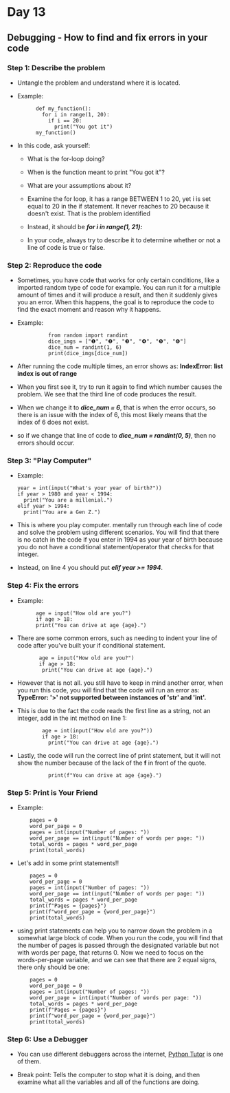 # Day 13

## Debugging - How to find and fix errors in your code

### Step 1: Describe the problem

- Untangle the problem and understand where it is located.

- Example:

            def my_function():
              for i in range(1, 20):
                if i == 20:
                  print("You got it")
            my_function()

- In this code, ask yourself:

  - What is the for-loop doing?

  - When is the function meant to print "You got it"?

  - What are your assumptions about it?

  - Examine the for loop, it has a range BETWEEN 1 to 20, yet i is set equal to 20 in the if statement. It never reaches to 20 because it doesn't exist. That is the problem identified

  - Instead, it should be ***for i in range(1, 21):***

  - In your code, always try to describe it to determine whether or not a line of code is true or false.

### Step 2: Reproduce the code

- Sometimes, you have code that works for only certain conditions, like a imported random type of code for example. You can run it for a multiple amount of times and it will produce a result, and then it suddenly gives you an error. When this happens, the goal is to reproduce the code to find the exact moment and reason why it happens.

- Example:

                from random import randint
                dice_imgs = ["❶", "❷", "❸", "❹", "❺", "❻"]
                dice_num = randint(1, 6)
                print(dice_imgs[dice_num])

- After running the code multiple times, an error shows as: **IndexError: list index is out of range**

- When you first see it, try to run it again to find which number causes the problem. We see that the third line of code produces the result.

- When we change it to ***dice_num = 6***, that is when the error occurs, so there is an issue with the index of 6, this most likely means that the index of 6 does not exist.

- so if we change that line of code to ***dice_num = randint(0, 5)***, then no errors should occur.

### Step 3: "Play Computer"

- Example: 

      year = int(input("What's your year of birth?"))
      if year > 1980 and year < 1994:
        print("You are a millenial.")
      elif year > 1994:
        print("You are a Gen Z.")

- This is where you play computer. mentally run through each line of code and solve the problem using different scenarios. You will find that there is no catch in the code if you enter in 1994 as your year of birth because you do not have a conditional statement/operator that checks for that integer.

- Instead, on line 4 you should put ***elif year >= 1994***.

### Step 4: Fix the errors

- Example:

            age = input("How old are you?")
            if age > 18:
            print("You can drive at age {age}.")

- There are some common errors, such as needing to indent your line of code after you've built your if conditional statement.

             age = input("How old are you?")
             if age > 18:
              print("You can drive at age {age}.")

- However that is not all. you still have to keep in mind another error, when you run this code, you will find that the code will run an error as: **TypeError: '>' not supported between instances of 'str' and 'int'.**

- This is due to the fact the code reads the first line as a string, not an integer, add in the int method on line 1:

              age = int(input("How old are you?"))
              if age > 18:
                print("You can drive at age {age}.")

- Lastly, the code will run the correct line of print statement, but it will not show the number because of the lack of the **f** in front of the quote.

                print(f"You can drive at age {age}.")

### Step 5: Print is Your Friend

- Example:

          pages = 0
          word_per_page = 0
          pages = int(input("Number of pages: "))
          word_per_page == int(input("Number of words per page: "))
          total_words = pages * word_per_page
          print(total_words)

- Let's add in some print statements!!

          pages = 0
          word_per_page = 0
          pages = int(input("Number of pages: "))
          word_per_page == int(input("Number of words per page: "))
          total_words = pages * word_per_page
          print(f"Pages = {pages}")
          print(f"word_per_page = {word_per_page}")
          print(total_words)

- using print statements can help you to narrow down the problem in a somewhat large block of code. When you run the code, you will find that the number of pages is passed through the designated variable but not with words per page, that returns 0. Now we need to focus on the words-per-page variable, and we can see that there are 2 equal signs, there only should be one:

          pages = 0
          word_per_page = 0
          pages = int(input("Number of pages: "))
          word_per_page = int(input("Number of words per page: "))
          total_words = pages * word_per_page
          print(f"Pages = {pages}")
          print(f"word_per_page = {word_per_page}")
          print(total_words)

### Step 6: Use a Debugger

- You can use different debuggers across the internet, [Python Tutor](https://pythontutor.com/visualize.html#mode=edit) is one of them.

- Break point: Tells the computer to stop what it is doing, and then examine what all the variables and all of the functions are doing.
